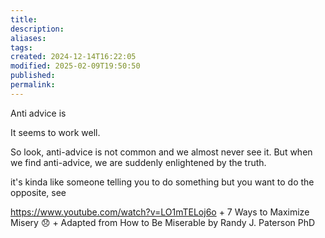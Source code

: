 ```yaml
---
title: 
description: 
aliases: 
tags: 
created: 2024-12-14T16:22:05
modified: 2025-02-09T19:50:50
published: 
permalink: 
---
```


Anti advice is 

It seems to work well.

So look, anti-advice is not common and we almost never see it. But when we find anti-advice, we are suddenly enlightened by the truth.

it's kinda like someone telling you to do something but you want to do the opposite, see



https://www.youtube.com/watch?v=LO1mTELoj6o + 7 Ways to Maximize Misery 😞 + Adapted from How to Be Miserable by Randy J. Paterson PhD
